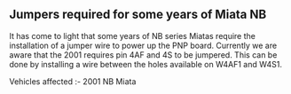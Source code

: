 ## Jumpers required for some years of Miata NB

It has come to light that some years of NB series Miatas require the installation of a jumper wire to power up the PNP board.
Currently we are aware that the 2001 requires pin 4AF and 4S to be jumpered.
This can be done by installing a wire between the holes available on W4AF1 and W4S1.

Vehicles affected :-
2001 NB Miata
